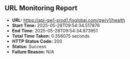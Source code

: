 ## URL Monitoring Report

- **URL:** https://api-gw1-prod1.fisglobal.com/gw/v1/health
- **Start Time:** 2025-05-28T09:54:34.517876
- **End Time:** 2025-05-28T09:54:34.873951
- **Total Time Taken:** 0.356075 seconds
- **HTTP Status Code:** 200
- **Status:** Success
- **Failure Reason:** N/A
